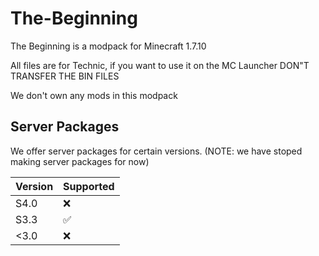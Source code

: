# The-Beginning

The Beginning is a modpack for Minecraft 1.7.10

All files are for Technic, if you want to use it on the MC Launcher DON"T TRANSFER THE BIN FILES

We don't own any mods in this modpack

## Server Packages

We offer server packages for certain versions. (NOTE: we have stoped making server packages for now)

| Version | Supported          |
| ------- | ------------------ |
| S4.0    | :x:                |
| S3.3    | :white_check_mark: |
| <3.0    | :x:                |